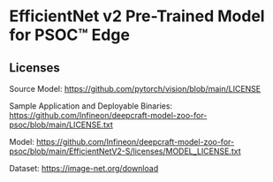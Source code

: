 # EfficientNet v2 Pre-Trained Model for PSOC™ Edge

## Licenses

Source Model: https://github.com/pytorch/vision/blob/main/LICENSE

Sample Application and Deployable Binaries: https://github.com/Infineon/deepcraft-model-zoo-for-psoc/blob/main/LICENSE.txt

Model: https://github.com/Infineon/deepcraft-model-zoo-for-psoc/blob/main/EfficientNetV2-S/licenses/MODEL_LICENSE.txt

Dataset: https://image-net.org/download